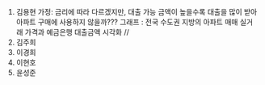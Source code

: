 1. 김용현
   가정: 금리에 따라 다르겠지만, 대출 가능 금액이 높을수록 대출을 많이 받아 아파트 구매에 사용하지 않을까???
   그래프 : 전국 수도권 지방의 아파트 매매 실거래 가격과 예금은행 대출금액 시각화 // 
2. 김주희
3. 이경희
4. 이현호
5. 윤성준